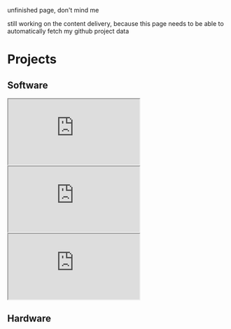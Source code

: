 unfinished page, don't mind me

still working on the content delivery, because this page
needs to be able to automatically fetch my github project data

# Projects
## Software
<iframe src="https://repcomm.github.io/colorwheel/colorsync.html" class="gitembed"></iframe>
<iframe src="https://repcomm.github.io/hylitejs/example.html" class="gitembed"></iframe>

<iframe src="https://repcomm.github.io/novofont/novofont" class="gitembed"></iframe>

## Hardware
